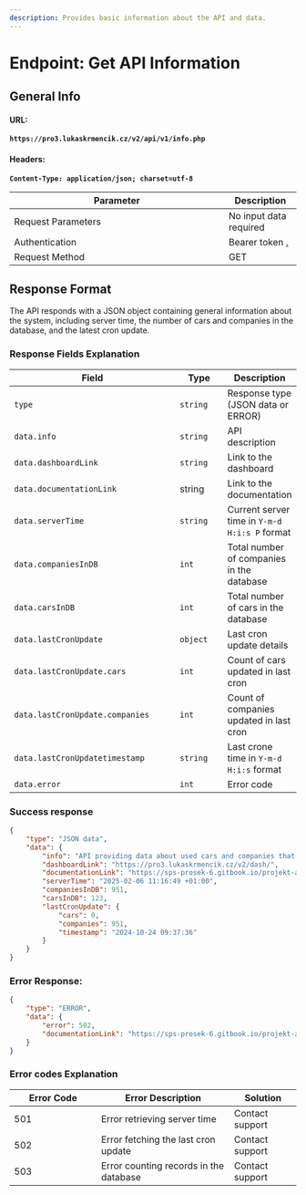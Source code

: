 ```yaml
---
description: Provides basic information about the API and data.
---
```


# Endpoint: Get API Information

## General Info

#### URL:

<pre class="language-url"><code class="lang-url"><strong>https://pro3.lukaskrmencik.cz/v2/api/v1/info.php
</strong></code></pre>

#### Headers:

<pre class="language-javascript"><code class="lang-javascript"><strong>Content-Type: application/json; charset=utf-8
</strong></code></pre>

<table><thead><tr><th width="361">Parameter</th><th>Description</th></tr></thead><tbody><tr><td>Request Parameters</td><td>No input data required</td></tr><tr><td>Authentication</td><td>Bearer token <a data-mention href="./">.</a></td></tr><tr><td>Request Method</td><td>GET</td></tr></tbody></table>



## **Response Format**

The API responds with a JSON object containing general information about the system, including server time, the number of cars and companies in the database, and the latest cron update.



### **Response Fields Explanation**

<table><thead><tr><th width="338">Field</th><th width="99">Type</th><th>Description</th></tr></thead><tbody><tr><td><code>type</code></td><td><code>string</code></td><td>Response type (JSON data or ERROR)</td></tr><tr><td><code>data.info</code></td><td><code>string</code></td><td>API description</td></tr><tr><td><code>data.dashboardLink</code></td><td><code>string</code></td><td>Link to the dashboard</td></tr><tr><td><code>data.documentationLink</code></td><td>string</td><td>Link to the documentation</td></tr><tr><td><code>data.serverTime</code></td><td><code>string</code></td><td>Current server time in <code>Y-m-d H:i:s P</code> format</td></tr><tr><td><code>data.companiesInDB</code></td><td><code>int</code></td><td>Total number of companies in the database</td></tr><tr><td><code>data.carsInDB</code></td><td><code>int</code></td><td>Total number of cars in the database</td></tr><tr><td><code>data.lastCronUpdate</code></td><td><code>object</code></td><td>Last cron update details</td></tr><tr><td><code>data.lastCronUpdate.cars</code></td><td><code>int</code></td><td>Count of cars updated in last cron</td></tr><tr><td><code>data.lastCronUpdate.companies</code></td><td><code>int</code></td><td>Count of companies updated in last cron</td></tr><tr><td><code>data.lastCronUpdatetimestamp</code></td><td><code>string</code></td><td>Last crone time in <code>Y-m-d H:i:s</code> format</td></tr><tr><td><code>data.error</code></td><td><code>int</code></td><td>Error code</td></tr></tbody></table>



### Success response

```json
{
    "type": "JSON data",
    "data": {
        "info": "API providing data about used cars and companies that sell them.",
        "dashboardLink": "https://pro3.lukaskrmencik.cz/v2/dash/",
        "documentationLink": "https://sps-prosek-6.gitbook.io/projekt-api/endpoint-get-api-information",
        "serverTime": "2025-02-06 11:16:49 +01:00",
        "companiesInDB": 951,
        "carsInDB": 123,
        "lastCronUpdate": {
            "cars": 0,
            "companies": 951,
            "timestamp": "2024-10-24 09:37:36"
        }
    }
}
```



### **Error Response:**

```json
{
    "type": "ERROR",
    "data": {
        "error": 502,
        "documentationLink": "https://sps-prosek-6.gitbook.io/projekt-api/endpoint-get-api-information",
    }
}
```



### **Error codes Explanation**

<table><thead><tr><th width="137">Error Code</th><th>Error Description</th><th>Solution</th></tr></thead><tbody><tr><td>501</td><td>Error retrieving server time</td><td>Contact support</td></tr><tr><td>502</td><td>Error fetching the last cron update</td><td>Contact support</td></tr><tr><td>503</td><td>Error counting records in the database</td><td>Contact support</td></tr></tbody></table>

